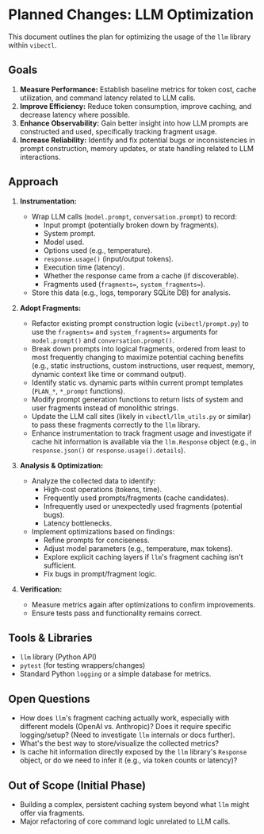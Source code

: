 # Planned Changes: LLM Optimization

This document outlines the plan for optimizing the usage of the `llm` library within `vibectl`.

## Goals

1.  **Measure Performance:** Establish baseline metrics for token cost, cache utilization, and command latency related to LLM calls.
2.  **Improve Efficiency:** Reduce token consumption, improve caching, and decrease latency where possible.
3.  **Enhance Observability:** Gain better insight into how LLM prompts are constructed and used, specifically tracking fragment usage.
4.  **Increase Reliability:** Identify and fix potential bugs or inconsistencies in prompt construction, memory updates, or state handling related to LLM interactions.

## Approach

1.  **Instrumentation:**
    *   Wrap LLM calls (`model.prompt`, `conversation.prompt`) to record:
        *   Input prompt (potentially broken down by fragments).
        *   System prompt.
        *   Model used.
        *   Options used (e.g., temperature).
        *   `response.usage()` (input/output tokens).
        *   Execution time (latency).
        *   Whether the response came from a cache (if discoverable).
        *   Fragments used (`fragments=`, `system_fragments=`).
    *   Store this data (e.g., logs, temporary SQLite DB) for analysis.

2.  **Adopt Fragments:**
    *   Refactor existing prompt construction logic (`vibectl/prompt.py`) to use the `fragments=` and `system_fragments=` arguments for `model.prompt()` and `conversation.prompt()`.
    *   Break down prompts into logical fragments, ordered from least to most frequently changing to maximize potential caching benefits (e.g., static instructions, custom instructions, user request, memory, dynamic context like time or command output).
    *   Identify static vs. dynamic parts within current prompt templates (`PLAN_*`, `*_prompt` functions).
    *   Modify prompt generation functions to return lists of system and user fragments instead of monolithic strings.
    *   Update the LLM call sites (likely in `vibectl/llm_utils.py` or similar) to pass these fragments correctly to the `llm` library.
    *   Enhance instrumentation to track fragment usage and investigate if cache hit information is available via the `llm.Response` object (e.g., in `response.json()` or `response.usage().details`).

3.  **Analysis & Optimization:**
    *   Analyze the collected data to identify:
        *   High-cost operations (tokens, time).
        *   Frequently used prompts/fragments (cache candidates).
        *   Infrequently used or unexpectedly used fragments (potential bugs).
        *   Latency bottlenecks.
    *   Implement optimizations based on findings:
        *   Refine prompts for conciseness.
        *   Adjust model parameters (e.g., temperature, max tokens).
        *   Explore explicit caching layers if `llm`'s fragment caching isn't sufficient.
        *   Fix bugs in prompt/fragment logic.

4.  **Verification:**
    *   Measure metrics again after optimizations to confirm improvements.
    *   Ensure tests pass and functionality remains correct.

## Tools & Libraries

*   `llm` library (Python API)
*   `pytest` (for testing wrappers/changes)
*   Standard Python `logging` or a simple database for metrics.

## Open Questions

*   How does `llm`'s fragment caching actually work, especially with different models (OpenAI vs. Anthropic)? Does it require specific logging/setup? (Need to investigate `llm` internals or docs further).
*   What's the best way to store/visualize the collected metrics?
*   Is cache hit information directly exposed by the `llm` library's `Response` object, or do we need to infer it (e.g., via token counts or latency)?

## Out of Scope (Initial Phase)

*   Building a complex, persistent caching system beyond what `llm` might offer via fragments.
*   Major refactoring of core command logic unrelated to LLM calls.
